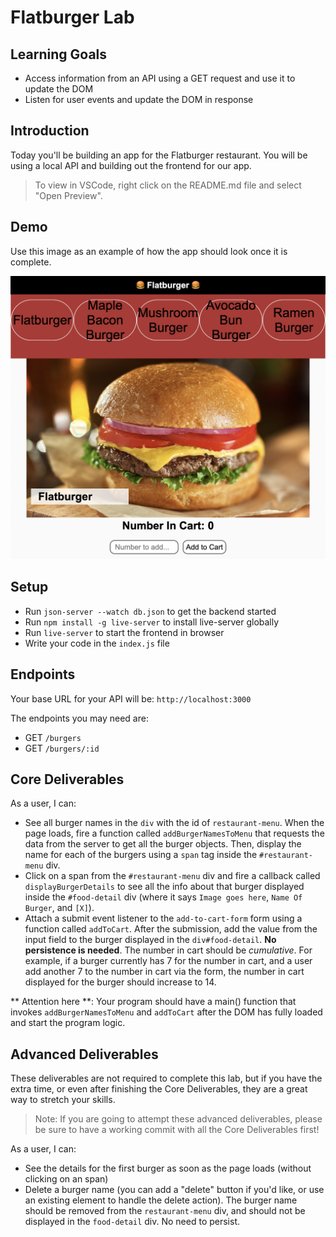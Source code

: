# Flatburger Lab

## Learning Goals

- Access information from an API using a GET request and use it to update the
  DOM
- Listen for user events and update the DOM in response

## Introduction

Today you'll be building an app for the Flatburger restaurant. You will be using a local API
and building out the frontend for our app.

> To view in VSCode, right click on the README.md file and select "Open Preview".

## Demo

Use this image as an example of how the app should look once it is complete.

![Finished Product](./assets/demo.png "Finished Product")

## Setup

- Run `json-server --watch db.json` to get the backend started
- Run `npm install -g live-server` to install live-server globally
- Run `live-server` to start the frontend in browser
- Write your code in the `index.js` file

## Endpoints

Your base URL for your API will be: `http://localhost:3000`

The endpoints you may need are:

- GET `/burgers`
- GET `/burgers/:id`

## Core Deliverables

As a user, I can:

- See all burger names in the `div` with the id of `restaurant-menu`. When the page
  loads, fire a function called `addBurgerNamesToMenu` that requests the data from the server
  to get all the burger objects. Then, display the name for each of the burgers using a `span` tag inside the `#restaurant-menu` div.
- Click on a span from the `#restaurant-menu` div and fire a callback called `displayBurgerDetails` to see all the info about that burger displayed inside the `#food-detail` div (where it says `Image goes here`, `Name Of Burger`, and `[X]`).
- Attach a submit event listener to the `add-to-cart-form` form using a function called `addToCart`. After the submission, add the value from the input field to the burger displayed in the `div#food-detail`. **No persistence is needed**. The number in cart should be _cumulative_. For example, if a burger currently has 7 for the number in cart, and a user add another 7 to the number in cart via the form, the number in cart displayed for the burger should increase to 14.

** Attention here **: Your program should have a main() function that invokes `addBurgerNamesToMenu` and `addToCart` after the DOM has fully loaded and start the program logic.

## Advanced Deliverables

These deliverables are not required to complete this lab, but if you have
the extra time, or even after finishing the Core Deliverables, they are a great way to
stretch your skills.

> Note: If you are going to attempt these advanced deliverables, please be sure
> to have a working commit with all the Core Deliverables first!

As a user, I can:

- See the details for the first burger as soon as the page loads (without
  clicking on an span)
- Delete a burger name (you can add a "delete" button if you'd like, or use an
existing element to handle the delete action). The burger name should be removed
from the `restaurant-menu` div, and should not be displayed in the `food-detail`
div. No need to persist.
